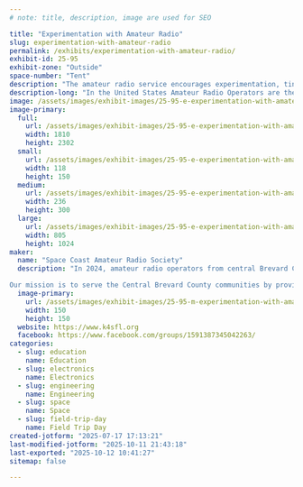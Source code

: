 ```yaml
---
# note: title, description, image are used for SEO

title: "Experimentation with Amateur Radio"
slug: experimentation-with-amateur-radio
permalink: /exhibits/experimentation-with-amateur-radio/
exhibit-id: 25-95
exhibit-zone: "Outside"
space-number: "Tent"
description: "The amateur radio service encourages experimentation, tinkering and making as a core purpose."
description-long: "In the United States Amateur Radio Operators are the only radio service where licensed operators are not just allowed, but encouraged to construct, modify and experiment with their hardware, software, waveforms and processes to extend the art of the possible in radio communications.  Come learn about what opportunities exist for you to use your maker mindset to communicate with fellow hams worldwide."
image: /assets/images/exhibit-images/25-95-e-experimentation-with-amateur-radio-community2-236x300.png
image-primary: 
  full:
    url: /assets/images/exhibit-images/25-95-e-experimentation-with-amateur-radio-community2-full.png
    width: 1810
    height: 2302
  small:
    url: /assets/images/exhibit-images/25-95-e-experimentation-with-amateur-radio-community2-118x150.png
    width: 118
    height: 150
  medium:
    url: /assets/images/exhibit-images/25-95-e-experimentation-with-amateur-radio-community2-236x300.png
    width: 236
    height: 300
  large:
    url: /assets/images/exhibit-images/25-95-e-experimentation-with-amateur-radio-community2-805x1024.png
    width: 805
    height: 1024
maker: 
  name: "Space Coast Amateur Radio Society"
  description: "In 2024, amateur radio operators from central Brevard County created the Space Coast Amateur Radio Society, Inc. to support public service and emergency communications. The group quickly became a registered 501(c)(3) nonprofit public charity and registered with the State of Florida to accept donations. Since its founding, the Society has worked with Brevard County Parks and Recreation hosting youth radio activities at Spring Campouts in both 2024 and 2025, become a Weather Ready Nation Ambassador through the National Weather Service, joined Florida VOAD as the sole amateur radio affiliate, and provided all emergency operations center AUXCOMM support staff during Hurricane Milton as well as supported both the 2024 and 2025 Hurricane Exercises with the EOC.

Our mission is to serve the Central Brevard County communities by providing communication services and educational opportunities. Amateur Radio in the United States is regulated through three levels of FCC licensing: Technician, General, and Amateur Extra. Historically, the FCC established a framework whereby the Amateur Radio community administers license examinations and handles much of the related administrative paperwork submitted to the FCC."
  image-primary:
    url: /assets/images/exhibit-images/25-95-m-experimentation-with-amateur-radio-scars-upsampled-and-background-removed-jpg-300x300.png
    width: 150
    height: 150
  website: https://www.k4sfl.org
  facebook: https://www.facebook.com/groups/1591387345042263/
categories: 
  - slug: education
    name: Education
  - slug: electronics
    name: Electronics
  - slug: engineering
    name: Engineering
  - slug: space
    name: Space
  - slug: field-trip-day
    name: Field Trip Day
created-jotform: "2025-07-17 17:13:21"
last-modified-jotform: "2025-10-11 21:43:18"
last-exported: "2025-10-12 10:41:27"
sitemap: false

---
```

